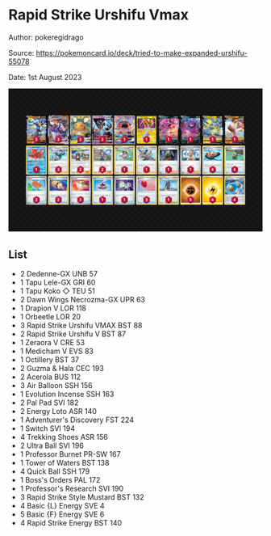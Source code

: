 # Rapid Strike Urshifu Vmax

Author: pokeregidrago

Source: <https://pokemoncard.io/deck/tried-to-make-expanded-urshifu-55078>

Date: 1st August 2023

![decklist](../../images/PAL/Rapid%20Strike%20Urshifu%20Vmax/2-%20Rapid%20Strike%20Urshifu%20Vmax.png)

## List

* 2 Dedenne-GX UNB 57
* 1 Tapu Lele-GX GRI 60
* 1 Tapu Koko ◇ TEU 51
* 2 Dawn Wings Necrozma-GX UPR 63
* 1 Drapion V LOR 118
* 1 Orbeetle LOR 20
* 3 Rapid Strike Urshifu VMAX BST 88
* 2 Rapid Strike Urshifu V BST 87
* 1 Zeraora V CRE 53
* 1 Medicham V EVS 83
* 1 Octillery BST 37
* 2 Guzma & Hala CEC 193
* 2 Acerola BUS 112
* 3 Air Balloon SSH 156
* 1 Evolution Incense SSH 163
* 2 Pal Pad SVI 182
* 2 Energy Loto ASR 140
* 1 Adventurer's Discovery FST 224
* 1 Switch SVI 194
* 4 Trekking Shoes ASR 156
* 2 Ultra Ball SVI 196
* 1 Professor Burnet PR-SW 167
* 1 Tower of Waters BST 138
* 4 Quick Ball SSH 179
* 1 Boss's Orders PAL 172
* 1 Professor's Research SVI 190
* 3 Rapid Strike Style Mustard BST 132
* 4 Basic {L} Energy SVE 4
* 5 Basic {F} Energy SVE 6
* 4 Rapid Strike Energy BST 140
